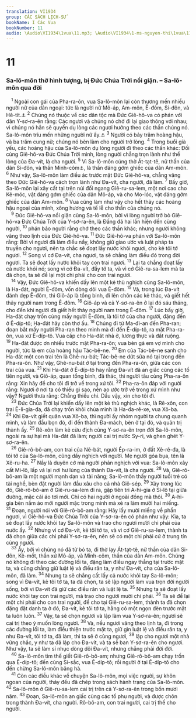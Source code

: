 ```yaml
---
translation: VI1934
group: CÁC SÁCH LỊCH-SỬ
bookName: I Các Vua 
bookNumber: 11
audio: \Audio\VI1934\1vua\11.mp3; \Audio\VI1934\1-ms-nguyen-thi\1vua\11.mp3
---
```


<div class="title"><h1>11</h1><h3>Sa-lô-môn thờ hình tượng, bị Đức Chúa Trời nổi giận. – Sa-lô-môn qua đời</h3></div>
<span class="verse 1vua_11_1"> <sup>1</sup> Ngoài con gái của Pha-ra-ôn, vua Sa-lô-môn lại còn thương mến nhiều người nữ của dân ngoại: tức là người nữ Mô-áp, Am-môn, Ê-đôm, Si-đôn, và Hê-tít.<a data-toggle="tooltip" data-placement="bottom" title="Phu 17:17">⚓</a></span>
<span class="verse 1vua_11_2"><sup>2</sup> Chúng nó thuộc về các dân tộc mà Đức Giê-hô-va có phán với dân Y-sơ-ra-ên rằng: Các ngươi và chúng nó chớ đi lại giao thông với nhau; vì chúng nó hẳn sẽ quyến dụ lòng các ngươi hướng theo các thần chúng nó. Sa-lô-môn tríu mến những người nữ ấy.<a data-toggle="tooltip" data-placement="bottom" title="Xu 34:16; Phu 7:3-4">⚓</a></span>
<span class="verse 1vua_11_3"><sup>3</sup> Người có bảy trăm hoàng hậu, và ba trăm cung nữ; chúng nó bèn làm cho người trở lòng. </span>
<span class="verse 1vua_11_4"><sup>4</sup> Trong buổi già yếu, các hoàng hậu của Sa-lô-môn dụ lòng người đi theo các thần khác: Đối cùng Giê-hô-va Đức Chúa Trời mình, lòng người chẳng trọn lành như thể lòng của Đa-vít, là cha người. </span>
<span class="verse 1vua_11_5"><sup>5</sup> Vì Sa-lô-môn cúng thờ Át-tạt-tê, nữ thần của dân Si-đôn, và thần Minh-côm<a data-toggle="tooltip" data-placement="bottom" title="Nghĩa là thần Mo-lóc, thần của Dan Am-môn">⚓</a>, là thần đáng gớm ghiếc của dân Am-môn. </span>
<span class="verse 1vua_11_6"><sup>6</sup> Như vậy, Sa-lô-môn làm điều ác trước mặt Đức Giê-hô-va, chẳng vâng theo Đức Giê-hô-va cách trọn lành như Đa-vít, cha người, đã làm. </span>
<span class="verse 1vua_11_7"><sup>7</sup> Bấy giờ, Sa-lô-môn lại xây cất tại trên núi đối ngang Giê-ru-sa-lem, một nơi cao cho Kê-móc, vật đáng gớm ghiếc của dân Mô-áp, và cho Mo-lóc, vật đáng gớm ghiếc của dân Am-môn. </span>
<span class="verse 1vua_11_8"><sup>8</sup> Vua cũng làm như vậy cho hết thảy các hoàng hậu ngoại của mình, xông hương và tế lễ cho thần của chúng nó. <br/></span>
<span class="verse 1vua_11_9"> <sup>9</sup> Đức Giê-hô-va nổi giận cùng Sa-lô-môn, bởi vì lòng người trở bỏ Giê-hô-va Đức Chúa Trời của Y-sơ-ra-ên, là Đấng đã hai lần hiện đến cùng người, </span>
<span class="verse 1vua_11_10"><sup>10</sup> phán bảo người rằng chớ theo các thần khác; nhưng người không vâng theo lịnh của Đức Giê-hô-va. </span>
<span class="verse 1vua_11_11"><sup>11</sup> Đức Giê-hô-va phán với Sa-lô-môn rằng: Bởi vì ngươi đã làm điều nầy, không giữ giao ước và luật pháp ta truyền cho ngươi, nên ta chắc sẽ đoạt lấy nước khỏi ngươi, cho kẻ tôi tớ ngươi. </span>
<span class="verse 1vua_11_12"><sup>12</sup> Song vì cớ Đa-vít, cha ngươi, ta sẽ chẳng làm điều đó trong đời ngươi. Ta sẽ đoạt lấy nước khỏi tay con trai ngươi. </span>
<span class="verse 1vua_11_13"><sup>13</sup> Lại ta chẳng đoạt lấy cả nước khỏi nó; song vì cớ Đa-vít, đầy tớ ta, và vì cớ Giê-ru-sa-lem mà ta đã chọn, ta sẽ để lại một chi phái cho con trai ngươi. <br/></span>
<span class="verse 1vua_11_14"> <sup>14</sup> Vậy, Đức Giê-hô-va khiến dấy lên một kẻ thù nghịch cùng Sa-lô-môn, là Ha-đát, người Ê-đôm, vốn dòng dõi vua Ê-đôm. </span>
<span class="verse 1vua_11_15"><sup>15</sup> Vả, trong lúc Đa-vít đánh dẹp Ê-đôm, thì Giô-áp là tổng binh, đi lên chôn các kẻ thác, và giết hết thảy người nam trong Ê-đôm. </span>
<span class="verse 1vua_11_16"><sup>16</sup> Giô-áp và cả Y-sơ-ra-ên ở lại đó sáu tháng, cho đến khi người đã giết hết thảy người nam trong Ê-đôm. </span>
<span class="verse 1vua_11_17"><sup>17</sup> Lúc bấy giờ, Ha-đát chạy trốn cùng mấy người Ê-đôm, là tôi tớ của cha người, đặng đến ở Ê-díp-tô; Ha-đát hãy còn thơ ấu. </span>
<span class="verse 1vua_11_18"><sup>18</sup> Chúng đi từ Ma-đi-an đến Pha-ran; đoạn bắt mấy người Pha-ran theo mình mà đi đến Ê-díp-tô, ra mắt Pha-ra-ôn, vua xứ Ê-díp-tô. Vua cấp cho Ha-đát nhà ở, lương thực và đất ruộng. </span>
<span class="verse 1vua_11_19"><sup>19</sup> Ha-đát được ơn nhiều trước mặt Pha-ra-ôn; vua bèn gả em vợ mình cho người, tức là em của hoàng hậu Tác-bê-ne. </span>
<span class="verse 1vua_11_20"><sup>20</sup> Em của Tác-bê-ne sanh cho Ha-đát một con trai tên là Ghê-nu-bát; Tác-bê-ne dứt sữa nó tại trong đền Pha-ra-ôn. Như vậy, Ghê-nu-bát ở tại trong đền Pha-ra-ôn, giữa các con trai của vua. </span>
<span class="verse 1vua_11_21"><sup>21</sup> Khi Ha-đát ở Ê-díp-tô hay rằng Đa-vít đã an giấc cùng các tổ tiên người, và Giô-áp, quan tổng binh, đã thác, thì người tâu cùng Pha-ra-ôn rằng: Xin hãy để cho tôi đi trở về trong xứ tôi. </span>
<span class="verse 1vua_11_22"><sup>22</sup> Pha-ra-ôn đáp với người rằng: Ngươi ở nơi ta có thiếu gì sao, nên ao ước trở về trong xứ mình như vậy? Người thưa rằng: Chẳng thiếu chi. Dầu vậy, xin cho tôi đi. <br/></span>
<span class="verse 1vua_11_23"> <sup>23</sup> Đức Chúa Trời lại khiến dấy lên một kẻ thù nghịch khác, là Rê-xôn, con trai Ê-li-gia-đa, đã chạy trốn khỏi chúa mình là Ha-đa-rê-xe, vua Xô-ba. </span>
<span class="verse 1vua_11_24"><sup>24</sup> Khi Đa-vít giết quân vua Xô-ba, thì người ấy nhóm người ta chung quanh mình, và làm đầu bọn đó, đi đến thành Đa-mách, bèn ở tại đó, và quản trị thành ấy. </span>
<span class="verse 1vua_11_25"><sup>25</sup> Rê-xôn làm kẻ cừu địch cùng Y-sơ-ra-ên trọn đời Sa-lô-môn, ngoài ra sự hại mà Ha-đát đã làm; người cai trị nước Sy-ri, và ghen ghét Y-sơ-ra-ên. <br/></span>
<span class="verse 1vua_11_26"> <sup>26</sup> Giê-rô-bô-am, con trai của Nê-bát, người Ép-ra-im, ở đất Xê-rê-đa, là tôi tớ của Sa-lô-môn, cũng dấy nghịch với người. Mẹ người góa bụa, tên là Xê-ru-ha. </span>
<span class="verse 1vua_11_27"><sup>27</sup> Nầy là duyên cớ mà người phản nghịch với vua: Sa-lô-môn xây cất Mi-lô, lấp vá lại nơi hư lủng của thành Đa-vít, là cha người. </span>
<span class="verse 1vua_11_28"><sup>28</sup> Vả, Giê-rô-bô-am là một người mạnh dạn và tài năng; Sa-lô-môn thấy người tuổi trẻ có tài nghề, bèn đặt người làm đầu xâu cho cả nhà Giô-sép. </span>
<span class="verse 1vua_11_29"><sup>29</sup> Xảy trong lúc đó, Giê-rô-bô-am ở Giê-ru-sa-lem đi ra, gặp tiên tri A-hi-gia ở Si-lô tại giữa đường, mặc cái áo tơi mới. Chỉ có hai người ở ngoài đồng mà thôi. </span>
<span class="verse 1vua_11_30"><sup>30</sup> A-hi-gia bèn nắm áo mới người mặc trong mình mà xé ra làm mười hai miếng. </span>
<span class="verse 1vua_11_31"><sup>31</sup> Đoạn, người nói với Giê-rô-bô-am rằng: Hãy lấy mười miếng về phần ngươi, vì Giê-hô-va Đức Chúa Trời của Y-sơ-ra-ên có phán như vậy: Kìa, ta sẽ đoạt lấy nước khỏi tay Sa-lô-môn và trao cho ngươi mười chi phái của nước ấy. </span>
<span class="verse 1vua_11_32"><sup>32</sup> Nhưng vì cớ Đa-vít, kẻ tôi tớ ta, và vì cớ Giê-ru-sa-lem, thành ta đã chọn giữa các chi phái Y-sơ-ra-ên, nên sẽ có một chi phái cứ ở trung tín cùng người. <br/></span>
<span class="verse 1vua_11_33"> <sup>33</sup> Ấy, bởi vì chúng nó đã từ bỏ ta, đi thờ lạy Át-tạt-tê, nữ thần của dân Si-đôn, Kê-mốt, thần xứ Mô-áp, và Minh-côm, thần của dân Am-môn. Chúng nó không đi theo các đường lối ta, đặng làm điều ngay thẳng tại trước mặt ta, và cũng chẳng giữ luật lệ và điều răn ta, y như Đa-vít, cha của Sa-lô-môn, đã làm. </span>
<span class="verse 1vua_11_34"><sup>34</sup> Nhưng ta sẽ chẳng cất lấy cả nước khỏi tay Sa-lô-môn; song vì Đa-vít, kẻ tôi tớ ta, ta đã chọn, ta sẽ lập người làm vua trọn đời người sống, bởi vì Đa-vít đã giữ các điều răn và luật lệ ta. </span>
<span class="verse 1vua_11_35"><sup>35</sup> Nhưng ta sẽ đoạt lấy nước khỏi tay con trai người, mà trao cho ngươi mười chi phái. </span>
<span class="verse 1vua_11_36"><sup>36</sup> Ta sẽ để lại một chi phái cho con trai người, để cho tại Giê-ru-sa-lem, thành ta đã chọn đặng đặt danh ta ở đó, Đa-vít, kẻ tôi tớ ta, hằng có một ngọn đèn trước mặt ta luôn luôn. </span>
<span class="verse 1vua_11_37"><sup>37</sup> Vậy, ta sẽ chọn ngươi và lập làm vua Y-sơ-ra-ên; ngươi sẽ cai trị theo ý muốn lòng ngươi. </span>
<span class="verse 1vua_11_38"><sup>38</sup> Và, nếu ngươi vâng theo lịnh ta, đi trong các đường lối ta, làm điều thiện trước mặt ta, giữ gìn luật lệ và điều răn ta, y như Đa-vít, tôi tớ ta, đã làm, thì ta sẽ ở cùng ngươi, </span>
<span class="verse 1vua_11_39"><sup>39</sup> lập cho ngươi một nhà vững chắc, y như ta đã lập cho Đa-vít, và ta sẽ ban Y-sơ-ra-ên cho ngươi. Như vậy, ta sẽ làm sỉ nhục dòng dõi Đa-vít, nhưng chẳng phải đời đời. <br/></span>
<span class="verse 1vua_11_40"> <sup>40</sup> Sa-lô-môn tìm thế giết Giê-rô-bô-am; nhưng Giê-rô-bô-am chạy trốn qua Ê-díp-tô; đến cùng Si-sắc, vua Ê-díp-tô; rồi người ở tại Ê-díp-tô cho đến chừng Sa-lô-môn băng hà. <br/></span>
<span class="verse 1vua_11_41"> <sup>41</sup> Còn các điều khác về chuyện Sa-lô-môn, mọi việc người, sự khôn ngoan của người, thảy đều đã chép trong sách hành trạng của Sa-lô-môn. </span>
<span class="verse 1vua_11_42"><sup>42</sup> Sa-lô-môn ở Giê-ru-sa-lem cai trị trên cả Y-sơ-ra-ên trong bốn mươi năm. </span>
<span class="verse 1vua_11_43"><sup>43</sup> Đoạn, Sa-lô-môn an giấc cùng các tổ phụ người, và được chôn trong thành Đa-vít, cha người. Rô-bô-am, con trai người, cai trị thế cho người. <br/></span>
